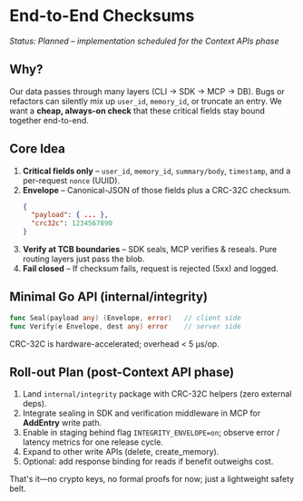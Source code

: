 # End-to-End Checksums

_Status: Planned – implementation scheduled for the Context APIs phase_

## Why?
Our data passes through many layers (CLI → SDK → MCP → DB). Bugs or refactors can silently mix up `user_id`, `memory_id`, or truncate an entry. We want a **cheap, always-on check** that these critical fields stay bound together end-to-end.

## Core Idea
1. **Critical fields only** – `user_id`, `memory_id`, `summary/body`, `timestamp`, and a per-request `nonce` (UUID).
2. **Envelope** – Canonical-JSON of those fields plus a CRC-32C checksum.
   ```json
   {
     "payload": { ... },
     "crc32c": 1234567890
   }
   ```
3. **Verify at TCB boundaries** – SDK seals, MCP verifies & reseals. Pure routing layers just pass the blob.
4. **Fail closed** – If checksum fails, request is rejected (5xx) and logged.

## Minimal Go API (internal/integrity)
```go
func Seal(payload any) (Envelope, error)   // client side
func Verify(e Envelope, dest any) error    // server side
```

CRC-32C is hardware-accelerated; overhead < 5 µs/op.

## Roll-out Plan (post-Context API phase)
1. Land `internal/integrity` package with CRC-32C helpers (zero external deps).  
2. Integrate sealing in SDK and verification middleware in MCP for **AddEntry** write path.  
3. Enable in staging behind flag `INTEGRITY_ENVELOPE=on`; observe error / latency metrics for one release cycle.  
4. Expand to other write APIs (delete, create_memory).  
5. Optional: add response binding for reads if benefit outweighs cost.

That's it—no crypto keys, no formal proofs for now; just a lightweight safety belt. 